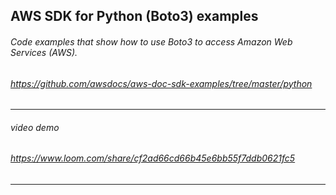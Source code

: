 ## AWS SDK for Python (Boto3) examples

###### Code examples that show how to use Boto3 to access Amazon Web Services (AWS).
###### https://github.com/awsdocs/aws-doc-sdk-examples/tree/master/python

---

###### video demo
###### https://www.loom.com/share/cf2ad66cd66b45e6bb55f7ddb0621fc5

---